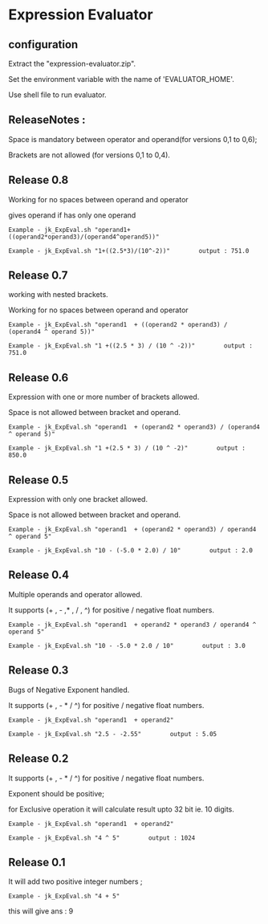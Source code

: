Expression Evaluator
==========


configuration 
-------------
Extract the "expression-evaluator.zip".

Set the environment variable with the name of 'EVALUATOR_HOME'.

Use shell file to run evaluator.

ReleaseNotes :
--------------

Space is mandatory between operator and operand(for versions 0,1 to 0,6);

Brackets are not allowed (for versions 0,1 to 0,4).

Release 0.8
--------------

Working for no spaces between operand and operator

gives operand if has only one operand

`Example - jk_ExpEval.sh "operand1+((operand2*operand3)/(operand4^operand5))" `

`Example - jk_ExpEval.sh "1+((2.5*3)/(10^-2))"        output : 751.0`


Release 0.7
--------------
working with nested brackets.

Working for no spaces between operand and operator

`Example - jk_ExpEval.sh "operand1  + ((operand2 * operand3) / (operand4 ^ operand 5))" `

`Example - jk_ExpEval.sh "1 +((2.5 * 3) / (10 ^ -2))"        output : 751.0`

Release 0.6
--------------
Expression with one or more number of brackets allowed.

Space is not allowed between bracket and operand.

`Example - jk_ExpEval.sh "operand1  + (operand2 * operand3) / (operand4 ^ operand 5)" `

`Example - jk_ExpEval.sh "1 +(2.5 * 3) / (10 ^ -2)"        output : 850.0`

Release 0.5
--------------
Expression with only one bracket allowed.

Space is not allowed between bracket and operand.

`Example - jk_ExpEval.sh "operand1  + (operand2 * operand3) / operand4 ^ operand 5" `

`Example - jk_ExpEval.sh "10 - (-5.0 * 2.0) / 10"        output : 2.0`

Release 0.4
--------------
Multiple operands and operator allowed.

It supports (+ , - ,* , / , ^) for positive / negative float numbers.

`Example - jk_ExpEval.sh "operand1  + operand2 * operand3 / operand4 ^ operand 5" `

`Example - jk_ExpEval.sh "10 - -5.0 * 2.0 / 10"        output : 3.0`

Release 0.3
--------------
Bugs of Negative Exponent handled.

It supports (+ , - * / ^) for positive / negative float numbers.

`Example - jk_ExpEval.sh "operand1  + operand2" `

`Example - jk_ExpEval.sh "2.5 - -2.55"        output : 5.05`


Release 0.2
--------------

It supports (+ , - * / ^) for positive / negative float numbers.

Exponent should be positive;

for Exclusive operation it will calculate result upto 32 bit ie. 10 digits.

`Example - jk_ExpEval.sh "operand1  + operand2"`

`Example - jk_ExpEval.sh "4 ^ 5"        output : 1024`


Release 0.1
--------------

It will add two positive integer numbers ;

`Example - jk_ExpEval.sh "4 + 5" `

this will give ans : 9

